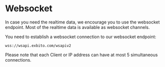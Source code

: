# Websocket

In case you need the realtime data, we encourage you to use the websocket endpoint. Most of the realtime data is
available as websocket channels.

You need to establish a websocket connection to our websocket endpoint:
```
wss://wsapi.exbito.com/wsapiv2
```

<aside class="notice">
Please note that each Client or IP address can have at most 5 simultaneous connections.
</aside>

